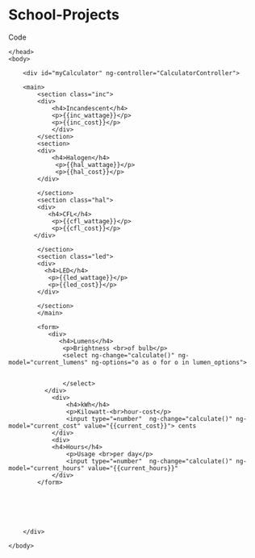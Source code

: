 # School-Projects
Code 
<!DOCTYPE HTML>
<html ng-app="myCalculator">
	<head>
		<meta http-equiv="Content-Type" content="text/html; charset=UTF-8">
		<meta name="viewport" content="width=device-width, initial-scale=1">
        <link rel="stylesheet" type="text/css" href="assets/calculator.css">
        <script type="text/javascript" src="assets/angular.min.js"></script>
        <script type="text/javascript" src="assets/calculator.js"></script>
        <title>Calculator</title>
              
		
	</head>
	<body>

		<div id="myCalculator" ng-controller="CalculatorController">
        
        <main>
            <section class="inc">
            <div>
                <h4>Incandescent</h4>
                <p>{{inc_wattage}}</p>
                <p>{{inc_cost}}</p>
                </div>
            </section>
            <section>
            <div>
	            <h4>Halogen</h4>
	             <p>{{hal_wattage}}</p>
	             <p>{{hal_cost}}</p>
            </div>
            
            </section>
            <section class="hal">
            <div>
	           <h4>CFL</h4>
	            <p>{{cfl_wattage}}</p>
	            <p>{{cfl_cost}}</p>
           </div>
            
            </section>
            <section class="led">
            <div>
	          <h4>LED</h4>
	           <p>{{led_wattage}}</p>
	           <p>{{led_cost}}</p>
            </div>
            
            </section>
            </main>
            
            <form>
               <div>
                  <h4>Lumens</h4>
                   <p>Brightness <br>of bulb</p>
                   <select ng-change="calculate()" ng-model="current_lumens" ng-options="o as o for o in lumen_options">
                     
                       
                   </select>
              </div>
                <div>
                    <h4>kWh</h4>
                    <p>Kilowatt-<br>hour-cost</p>
                    <input type="=number"  ng-change="calculate()" ng-model="current_cost" value="{{current_cost}}"> cents
                </div>
                <div>
                <h4>Hours</h4>
                    <p>Usage <br>per day</p>
                    <input type="=number"  ng-change="calculate()" ng-model="current_hours" value="{{current_hours}}"
                </div>
            </form>
        
        
        
        
        
        
        </div>

	</body>
</html>
